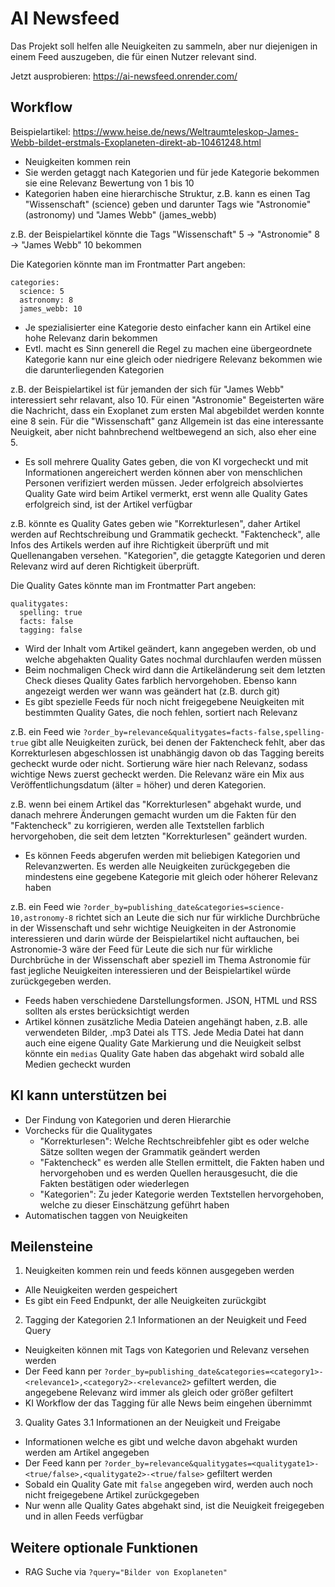# AI Newsfeed

Das Projekt soll helfen alle Neuigkeiten zu sammeln, aber nur diejenigen in einem Feed auszugeben, die für einen Nutzer relevant sind.

Jetzt ausprobieren: https://ai-newsfeed.onrender.com/

## Workflow

Beispielartikel: https://www.heise.de/news/Weltraumteleskop-James-Webb-bildet-erstmals-Exoplaneten-direkt-ab-10461248.html

- Neuigkeiten kommen rein
- Sie werden getaggt nach Kategorien und für jede Kategorie bekommen sie eine Relevanz Bewertung von 1 bis 10
- Kategorien haben eine hierarchische Struktur, z.B. kann es einen Tag "Wissenschaft" (science) geben und darunter Tags wie "Astronomie" (astronomy) und "James Webb" (james_webb)

z.B. der Beispielartikel könnte die Tags "Wissenschaft" 5 -> "Astronomie" 8 -> "James Webb" 10 bekommen

Die Kategorien könnte man im Frontmatter Part angeben:
```
categories:
  science: 5
  astronomy: 8
  james_webb: 10
```

- Je spezialisierter eine Kategorie desto einfacher kann ein Artikel eine hohe Relevanz darin bekommen
- Evtl. macht es Sinn generell die Regel zu machen eine übergeordnete Kategorie kann nur eine gleich oder niedrigere Relevanz bekommen wie die darunterliegenden Kategorien

z.B. der Beispielartikel ist für jemanden der sich für "James Webb" interessiert sehr relavant, also 10. Für einen "Astronomie" Begeisterten wäre die Nachricht, dass ein Exoplanet zum ersten Mal abgebildet werden konnte eine 8 sein. Für die "Wissenschaft" ganz Allgemein ist das eine interessante Neuigkeit, aber nicht bahnbrechend weltbewegend an sich, also eher eine 5.

- Es soll mehrere Quality Gates geben, die von KI vorgecheckt und mit Informationen angereichert werden können aber von menschlichen Personen verifiziert werden müssen. Jeder erfolgreich absolviertes Quality Gate wird beim Artikel vermerkt, erst wenn alle Quality Gates erfolgreich sind, ist der Artikel verfügbar

z.B. könnte es Quality Gates geben wie "Korrekturlesen", daher Artikel werden auf Rechtschreibung und Grammatik gecheckt. "Faktencheck", alle Infos des Artikels werden auf ihre Richtigkeit überprüft und mit Quellenangaben versehen. "Kategorien", die getaggte Kategorien und deren Relevanz wird auf deren Richtigkeit überprüft.

Die Quality Gates könnte man im Frontmatter Part angeben:
```
qualitygates:
  spelling: true
  facts: false
  tagging: false
```

- Wird der Inhalt vom Artikel geändert, kann angegeben werden, ob und welche abgehakten Quality Gates nochmal durchlaufen werden müssen
- Beim nochmaligen Check wird dann die Artikeländerung seit dem letzten Check dieses Quality Gates farblich hervorgehoben. Ebenso kann angezeigt werden wer wann was geändert hat (z.B. durch git)
- Es gibt spezielle Feeds für noch nicht freigegebene Neuigkeiten mit bestimmten Quality Gates, die noch fehlen, sortiert nach Relevanz

z.B. ein Feed wie `?order_by=relevance&qualitygates=facts-false,spelling-true` gibt alle Neuigkeiten zurück, bei denen der Faktencheck fehlt, aber das Korrekturlesen abgeschlossen ist unabhängig davon ob das Tagging bereits gecheckt wurde oder nicht. Sortierung wäre hier nach Relevanz, sodass wichtige News zuerst gecheckt werden. Die Relevanz wäre ein Mix aus Veröffentlichungsdatum (älter = höher) und deren Kategorien.

z.B. wenn bei einem Artikel das "Korrekturlesen" abgehakt wurde, und danach mehrere Änderungen gemacht wurden um die Fakten für den "Faktencheck" zu korrigieren, werden alle Textstellen farblich hervorgehoben, die seit dem letzten "Korrekturlesen" geändert wurden.

- Es können Feeds abgerufen werden mit beliebigen Kategorien und Relevanzwerten. Es werden alle Neuigkeiten zurückgegeben die mindestens eine gegebene Kategorie mit gleich oder höherer Relevanz haben

z.B. ein Feed wie `?order_by=publishing_date&categories=science-10,astronomy-8` richtet sich an Leute die sich nur für wirkliche Durchbrüche in der Wissenschaft und sehr wichtige Neuigkeiten in der Astronomie interessieren und darin würde der Beispielartikel nicht auftauchen, bei Astronomie-3 wäre der Feed für Leute die sich nur für wirkliche Durchbrüche in der Wissenschaft aber speziell im Thema Astronomie für fast jegliche Neuigkeiten interessieren und der Beispielartikel würde zurückgegeben werden.

- Feeds haben verschiedene Darstellungsformen. JSON, HTML und RSS sollten als erstes berücksichtigt werden
- Artikel können zusätzliche Media Dateien angehängt haben, z.B. alle verwendeten Bilder, .mp3 Datei als TTS. Jede Media Datei hat dann auch eine eigene Quality Gate Markierung und die Neuigkeit selbst könnte ein `medias` Quality Gate haben das abgehakt wird sobald alle Medien gecheckt wurden

## KI kann unterstützen bei

- Der Findung von Kategorien und deren Hierarchie
- Vorchecks für die Qualitygates
    - "Korrekturlesen": Welche Rechtschreibfehler gibt es oder welche Sätze sollten wegen der Grammatik geändert werden
    - "Faktencheck" es werden alle Stellen ermittelt, die Fakten haben und hervorgehoben und es werden Quellen herausgesucht, die die Fakten bestätigen oder wiederlegen
    - "Kategorien": Zu jeder Kategorie werden Textstellen hervorgehoben, welche zu dieser Einschätzung geführt haben
- Automatischen taggen von Neuigkeiten

## Meilensteine

1. Neuigkeiten kommen rein und feeds können ausgegeben werden
- Alle Neuigkeiten werden gespeichert
- Es gibt ein Feed Endpunkt, der alle Neuigkeiten zurückgibt

2. Tagging der Kategorien
2.1 Informationen an der Neuigkeit und Feed Query
- Neuigkeiten können mit Tags von Kategorien und Relevanz versehen werden
- Der Feed kann per `?order_by=publishing_date&categories=<category1>-<relevance1>,<category2>-<relevance2>` gefiltert werden, die angegebene Relevanz wird immer als gleich oder größer gefiltert
- KI Workflow der das Tagging für alle News beim eingehen übernimmt

3. Quality Gates
3.1 Informationen an der Neuigkeit und Freigabe
- Informationen welche es gibt und welche davon abgehakt wurden werden am Artikel angegeben
- Der Feed kann per `?order_by=relevance&qualitygates=<qualitygate1>-<true/false>,<qualitygate2>-<true/false>` gefiltert werden
- Sobald ein Quality Gate mit `false` angegeben wird, werden auch noch nicht freigegebene Artikel zurückgegeben
- Nur wenn alle Quality Gates abgehakt sind, ist die Neuigkeit freigegeben und in allen Feeds verfügbar

## Weitere optionale Funktionen

- RAG Suche via `?query="Bilder von Exoplaneten"`
